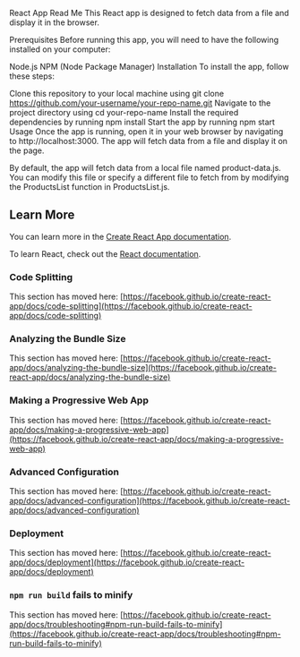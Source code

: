 React App Read Me
This React app is designed to fetch data from a file and display it in the browser.

Prerequisites
Before running this app, you will need to have the following installed on your computer:

Node.js
NPM (Node Package Manager)
Installation
To install the app, follow these steps:

Clone this repository to your local machine using git clone https://github.com/your-username/your-repo-name.git
Navigate to the project directory using cd your-repo-name
Install the required dependencies by running npm install
Start the app by running npm start
Usage
Once the app is running, open it in your web browser by navigating to http://localhost:3000. The app will fetch data from a file and display it on the page.

By default, the app will fetch data from a local file named product-data.js. You can modify this file or specify a different file to fetch from by modifying the ProductsList function in ProductsList.js.


## Learn More

You can learn more in the [Create React App documentation](https://facebook.github.io/create-react-app/docs/getting-started).

To learn React, check out the [React documentation](https://reactjs.org/).

### Code Splitting

This section has moved here: [https://facebook.github.io/create-react-app/docs/code-splitting](https://facebook.github.io/create-react-app/docs/code-splitting)

### Analyzing the Bundle Size

This section has moved here: [https://facebook.github.io/create-react-app/docs/analyzing-the-bundle-size](https://facebook.github.io/create-react-app/docs/analyzing-the-bundle-size)

### Making a Progressive Web App

This section has moved here: [https://facebook.github.io/create-react-app/docs/making-a-progressive-web-app](https://facebook.github.io/create-react-app/docs/making-a-progressive-web-app)

### Advanced Configuration

This section has moved here: [https://facebook.github.io/create-react-app/docs/advanced-configuration](https://facebook.github.io/create-react-app/docs/advanced-configuration)

### Deployment

This section has moved here: [https://facebook.github.io/create-react-app/docs/deployment](https://facebook.github.io/create-react-app/docs/deployment)

### `npm run build` fails to minify

This section has moved here: [https://facebook.github.io/create-react-app/docs/troubleshooting#npm-run-build-fails-to-minify](https://facebook.github.io/create-react-app/docs/troubleshooting#npm-run-build-fails-to-minify)
